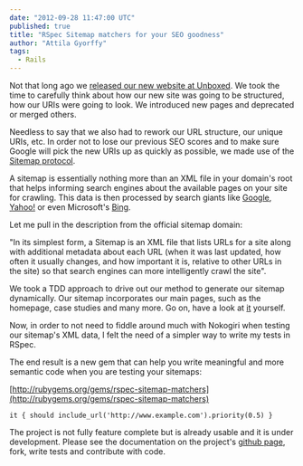 ```yaml
---
date: "2012-09-28 11:47:00 UTC"
published: true
title: "RSpec Sitemap matchers for your SEO goodness"
author: "Attila Gyorffy"
tags:
  - Rails
---
```


Not that long ago we [released our new website at Unboxed](http://www.unboxedconsulting.com). We took the time to carefully think about how our new site was going to be structured, how our URIs were going to look. We introduced new pages and deprecated or merged others.

Needless to say that we also had to rework our URL structure, our unique URIs, etc. In order not to lose our previous SEO scores and to make sure Google will pick the new URIs up as quickly as possible, we made use of the [Sitemap protocol](http://www.sitemaps.org/protocol.html).

A sitemap is essentially nothing more than an XML file in your domain's root that helps informing search engines about the available pages on your site for crawling. This data is then processed by search giants like [Google](http://google.com), [Yahoo!](http://search.yahoo.com/) or even Microsoft's [Bing](http://www.bing.com/).

Let me pull in the description from the official sitemap domain:

"In its simplest form, a Sitemap is an XML file that lists URLs for a site along with additional metadata about each URL (when it was last updated, how often it usually changes, and how important it is, relative to other URLs in the site) so that search engines can more intelligently crawl the site".

We took a TDD approach to drive out our method to generate our sitemap dynamically. Our sitemap incorporates our main pages, such as the homepage, case studies and many more. Go on, have a look at [it](http://www.unboxedconsulting.com/sitemap.xml) yourself.

Now, in order to not need to fiddle around much with Nokogiri  when testing our sitemap's XML data, I felt the need of a simpler way to write my tests in RSpec.

The end result is a new gem that can help you write meaningful and more semantic code when you are testing your sitemaps:

[http://rubygems.org/gems/rspec-sitemap-matchers](http://rubygems.org/gems/rspec-sitemap-matchers)

```
it { should include_url('http://www.example.com').priority(0.5) }
```

The project is not fully feature complete but is already usable and it is under development. Please see the documentation on the project's [github page](https://github.com/unboxed/rspec-sitemap-matchers), fork, write tests and contribute with code.
